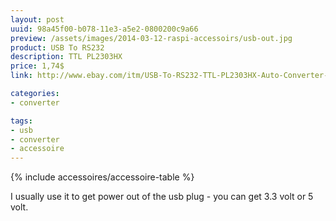 ```yaml
---
layout: post
uuid: 98a45f00-b078-11e3-a5e2-0800200c9a66
preview: /assets/images/2014-03-12-raspi-accessoirs/usb-out.jpg
product: USB To RS232
description: TTL PL2303HX
price: 1,74$
link: http://www.ebay.com/itm/USB-To-RS232-TTL-PL2303HX-Auto-Converter-Module-Converter-Adapter-For-arduino-/180953299346?

categories:
- converter

tags:
- usb
- converter
- accessoire
---
```


{% include accessoires/accessoire-table %}


I usually use it to get power out of the usb plug - you can get 3.3 volt or 5 volt.